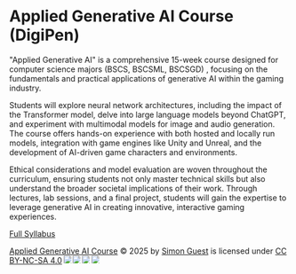 # Applied Generative AI Course (DigiPen)

"Applied Generative AI" is a comprehensive 15-week course designed for computer science majors (BSCS, BSCSML, BSCSGD) , focusing on the fundamentals and practical applications of generative AI within the gaming industry.

Students will explore neural network architectures, including the impact of the Transformer model, delve into large language models beyond ChatGPT, and experiment with multimodal models for image and audio generation. The course offers hands-on experience with both hosted and locally run models, integration with game engines like Unity and Unreal, and the development of AI-driven game characters and environments. 

Ethical considerations and model evaluation are woven throughout the curriculum, ensuring students not only master technical skills but also understand the broader societal implications of their work. Through lectures, lab sessions, and a final project, students will gain the expertise to leverage generative AI in creating innovative, interactive gaming experiences.

[Full Syllabus](Syllabus.md)

<a href="https://github.com/simonguest/dp_applied_genai">Applied Generative AI Course</a> © 2025 by <a href="https://github.com/simonguest">Simon Guest</a> is licensed under <a href="https://creativecommons.org/licenses/by-nc-sa/4.0/">CC BY-NC-SA 4.0</a><img src="https://mirrors.creativecommons.org/presskit/icons/cc.svg" style="max-width: 1em;max-height:1em;margin-left: .2em;"><img src="https://mirrors.creativecommons.org/presskit/icons/by.svg" style="max-width: 1em;max-height:1em;margin-left: .2em;"><img src="https://mirrors.creativecommons.org/presskit/icons/nc.svg" style="max-width: 1em;max-height:1em;margin-left: .2em;"><img src="https://mirrors.creativecommons.org/presskit/icons/sa.svg" style="max-width: 1em;max-height:1em;margin-left: .2em;">

